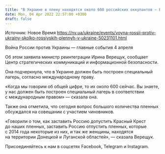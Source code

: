 ```yaml
---
title: "В Украине в плену находятся около 600 российских оккупантов — Верещук"
date: Mon, 04 Apr 2022 22:57:00 +0300
draft: false
---
```

Источник: Новое Время https://nv.ua/ukraine/events/voyna-rossii-protiv-ukrainy-skolko-rossiyskih-plennyh-v-ukraine-50231101.html


Война России против Украины — главные события 4 апреля

 Об этом заявила министр реинтеграции Ирина Верещук, сообщает Центр стратегических коммуникаций и информационной безопасности.

Она подчеркнула, что в Украине должен быть построен специальный лагерь, согласно международному праву.

«Когда мы говорим об общей цифре, то их около 600 сейчас. Вы знаете, у нас должен быть построен специальный лагерь в соответствии с международным правом» — сказала она.

Также она отметила, что сегодня вопрос большого количества пленных обсуждался на совещании с участием чиновников.

«Говорили о том, как заставить Россию допустить Красный Крест до наших пленных, заставить Россию отпустить пленных, которые с 2014 года некоторые из них, и так же женщины, находятся на территории Донецкой и Луганской областей», — сказала Верещук.

Присоединяйтесь к нам в соцсетях Facebook, Telegram и Instagram.
